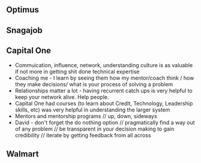 ## Optimus
## Snagajob
## Capital One
- Commuication, influence, network, understanding culture is as valuable if not more in getting shit done technical expertise
- Coaching me - I learn by seeing them how my mentor/coach think / how they make decisions/ what is your process of solving a problem
- Relationships matter a lot - having recurrent catch ups is very helpful to keep your network alive. Help people.
- Capital One had courses (to learn about Credit, Technology, Leadership skills, etc) was very helpful in understanding the larger system
- Mentors and mentorship programs // up, down, sideways
- David - don't forget the do nothing option // pragmatically find a way out of any problem // be transparent in your decision making to gain credibility // iterate by getting feedback from all across 
## Walmart
